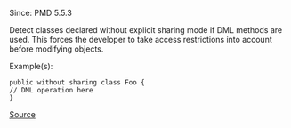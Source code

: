 Since: PMD 5.5.3

Detect classes declared without explicit sharing mode if DML methods are used. This
forces the developer to take access restrictions into account before modifying objects.

Example(s):
```
public without sharing class Foo {
// DML operation here
}
```

[Source](https://pmd.github.io/pmd-5.6.1/pmd-apex/rules/apex/security.html#ApexSharingViolations)
